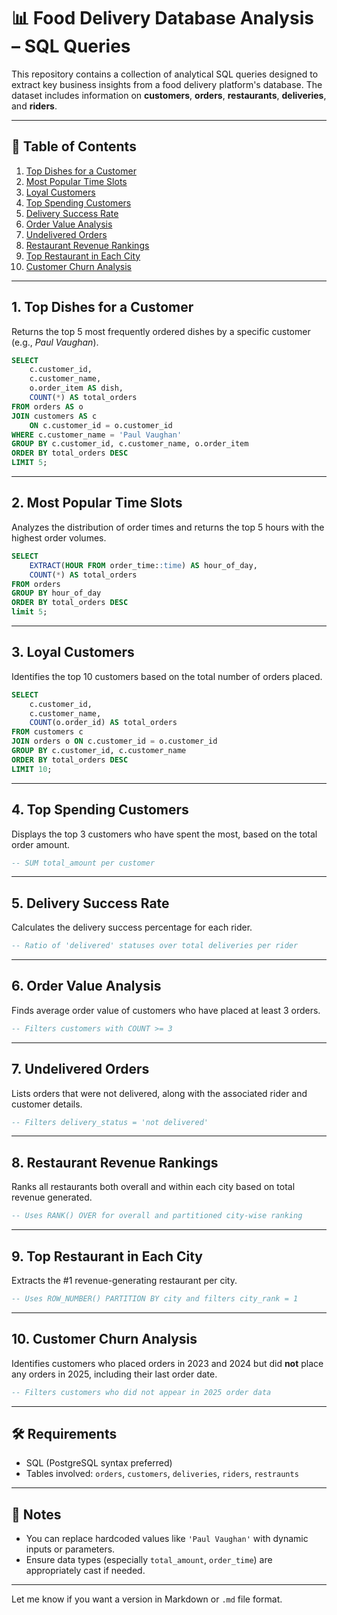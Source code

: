 # 📊 Food Delivery Database Analysis – SQL Queries

This repository contains a collection of analytical SQL queries designed to extract key business insights from a food delivery platform's database. The dataset includes information on **customers**, **orders**, **restaurants**, **deliveries**, and **riders**.

---

## 📁 Table of Contents

1. [Top Dishes for a Customer](#1-top-dishes-for-a-customer)
2. [Most Popular Time Slots](#2-most-popular-time-slots)
3. [Loyal Customers](#3-loyal-customers)
4. [Top Spending Customers](#4-top-spending-customers)
5. [Delivery Success Rate](#5-delivery-success-rate)
6. [Order Value Analysis](#6-order-value-analysis)
7. [Undelivered Orders](#7-undelivered-orders)
8. [Restaurant Revenue Rankings](#8-restaurant-revenue-rankings)
9. [Top Restaurant in Each City](#9-top-restaurant-in-each-city)
10. [Customer Churn Analysis](#10-customer-churn-analysis)

---

## 1. Top Dishes for a Customer

Returns the top 5 most frequently ordered dishes by a specific customer (e.g., *Paul Vaughan*).

```sql
SELECT 
    c.customer_id,
    c.customer_name,
    o.order_item AS dish,
    COUNT(*) AS total_orders
FROM orders AS o
JOIN customers AS c 
    ON c.customer_id = o.customer_id
WHERE c.customer_name = 'Paul Vaughan'
GROUP BY c.customer_id, c.customer_name, o.order_item
ORDER BY total_orders DESC
LIMIT 5;
```

---

## 2. Most Popular Time Slots

Analyzes the distribution of order times and returns the top 5 hours with the highest order volumes.

```sql
SELECT 
    EXTRACT(HOUR FROM order_time::time) AS hour_of_day,
    COUNT(*) AS total_orders
FROM orders
GROUP BY hour_of_day
ORDER BY total_orders DESC
limit 5;
```

---

## 3. Loyal Customers

Identifies the top 10 customers based on the total number of orders placed.

```sql
SELECT 
    c.customer_id, 
    c.customer_name, 
    COUNT(o.order_id) AS total_orders
FROM customers c
JOIN orders o ON c.customer_id = o.customer_id
GROUP BY c.customer_id, c.customer_name
ORDER BY total_orders DESC
LIMIT 10;
```

---

## 4. Top Spending Customers

Displays the top 3 customers who have spent the most, based on the total order amount.

```sql
-- SUM total_amount per customer
```

---

## 5. Delivery Success Rate

Calculates the delivery success percentage for each rider.

```sql
-- Ratio of 'delivered' statuses over total deliveries per rider
```

---

## 6. Order Value Analysis

Finds average order value of customers who have placed at least 3 orders.

```sql
-- Filters customers with COUNT >= 3
```

---

## 7. Undelivered Orders

Lists orders that were not delivered, along with the associated rider and customer details.

```sql
-- Filters delivery_status = 'not delivered'
```

---

## 8. Restaurant Revenue Rankings

Ranks all restaurants both overall and within each city based on total revenue generated.

```sql
-- Uses RANK() OVER for overall and partitioned city-wise ranking
```

---

## 9. Top Restaurant in Each City

Extracts the #1 revenue-generating restaurant per city.

```sql
-- Uses ROW_NUMBER() PARTITION BY city and filters city_rank = 1
```

---

## 10. Customer Churn Analysis

Identifies customers who placed orders in 2023 and 2024 but did **not** place any orders in 2025, including their last order date.

```sql
-- Filters customers who did not appear in 2025 order data
```

---

## 🛠️ Requirements

* SQL (PostgreSQL syntax preferred)
* Tables involved: `orders`, `customers`, `deliveries`, `riders`, `restraunts`

---

## 📌 Notes

* You can replace hardcoded values like `'Paul Vaughan'` with dynamic inputs or parameters.
* Ensure data types (especially `total_amount`, `order_time`) are appropriately cast if needed.

---

Let me know if you want a version in Markdown or `.md` file format.
